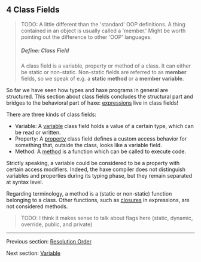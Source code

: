 ## 4 Class Fields

>TODO: A little different than the 'standard' OOP definitions. A thing contained in an object is usually called a 'member.'  Might be worth pointing out the difference to other 'OOP' languages.  
> ##### Define: Class Field
>
> A class field is a variable, property or method of a class.  It can either be static or non-static. Non-static fields are referred to as **member** fields, so we speak of e.g. a **static method** or a **member variable**.


So far we have seen how types and haxe programs in general are structured. This section about class fields concludes the structural part and bridges to the behavioral part of haxe: [expressions](5-Expressions.md) live in class fields!

There are three kinds of class fields:



* Variable: A [variable](4.1-Variable.md) class field holds a value of a certain type, which can be read or written.
* Property: A [property](4.2-Property.md) class field defines a custom access behavior for something that, outside the class, looks like a variable field.
* Method: A [method](4.3-Method.md) is a function which can be called to execute code.


Strictly speaking, a variable could be considered to be a property with certain access modifiers. Indeed, the haxe compiler does not distinguish variables and properties during its typing phase, but they remain separated at syntax level.

Regarding terminology, a method is a (static or non-static) function belonging to a class. Other functions, such as [closures](5.9-Closure.md) in expressions, are not considered methods.
>TODO: I think it makes sense to talk about flags here (static, dynamic, override, public, and private)

---

Previous section: [Resolution Order](3.7.3-Resolution_Order.md)

Next section: [Variable](4.1-Variable.md)